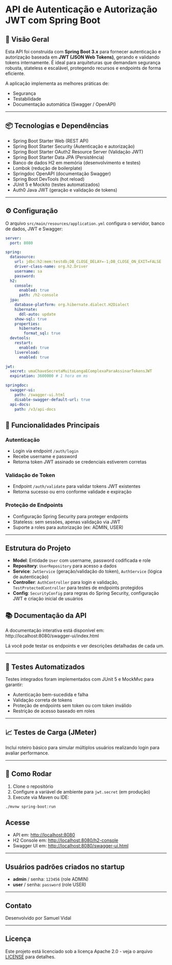 # API de Autenticação e Autorização JWT com Spring Boot

## 🚀 Visão Geral

Esta API foi construída com **Spring Boot 3.x** para fornecer autenticação e autorização baseada em **JWT (JSON Web Tokens)**, gerando e validando tokens internamente. É ideal para arquiteturas que demandam segurança robusta, stateless e escalável, protegendo recursos e endpoints de forma eficiente.

A aplicação implementa as melhores práticas de:

- Segurança
- Testabilidade
- Documentação automática (Swagger / OpenAPI)

---

## 📦 Tecnologias e Dependências

- Spring Boot Starter Web (REST API)  
- Spring Boot Starter Security (Autenticação e autorização)  
- Spring Boot Starter OAuth2 Resource Server (Validação JWT)  
- Spring Boot Starter Data JPA (Persistência)  
- Banco de dados H2 em memória (desenvolvimento e testes)  
- Lombok (redução de boilerplate)  
- Springdoc OpenAPI (documentação Swagger)  
- Spring Boot DevTools (hot reload)  
- JUnit 5 e Mockito (testes automatizados)  
- Auth0 Java JWT (geração e validação de tokens)  

---

## ⚙️ Configuração

O arquivo `src/main/resources/application.yml` configura o servidor, banco de dados, JWT e Swagger:

```yaml
server:
  port: 8080

spring:
  datasource:
    url: jdbc:h2:mem:testdb;DB_CLOSE_DELAY=-1;DB_CLOSE_ON_EXIT=FALSE
    driver-class-name: org.h2.Driver
    username: sa
    password:
  h2:
    console:
      enabled: true
      path: /h2-console
  jpa:
    database-platform: org.hibernate.dialect.H2Dialect
    hibernate:
      ddl-auto: update
    show-sql: true
    properties:
      hibernate:
        format_sql: true
  devtools:
    restart:
      enabled: true
    livereload:
      enabled: true

jwt:
  secret: umaChaveSecretaMuitoLongaEComplexaParaAssinarTokensJWT
  expiration: 3600000 # 1 hora em ms

springdoc:
  swagger-ui:
    path: /swagger-ui.html
    disable-swagger-default-url: true
  api-docs:
    path: /v3/api-docs
```

## 🔑 Funcionalidades Principais

### Autenticação

- Login via endpoint `/auth/login`  
- Recebe username e password  
- Retorna token JWT assinado se credenciais estiverem corretas  

### Validação de Token

- Endpoint `/auth/validate` para validar tokens JWT existentes  
- Retorna sucesso ou erro conforme validade e expiração  

### Proteção de Endpoints

- Configuração Spring Security para proteger endpoints  
- Stateless: sem sessões, apenas validação via JWT  
- Suporte a roles para autorização (ex: ADMIN, USER)  

---

## Estrutura do Projeto

- **Model**: Entidade `User` com username, password codificada e role  
- **Repository**: `UserRepository` para acesso a dados  
- **Service**: `JwtService` (geração/validação do token), `AuthService` (lógica de autenticação)  
- **Controller**: `AuthController` para login e validação, `TestProtectedController` para testes de endpoints protegidos  
- **Config**: `SecurityConfig` para regras do Spring Security, configuração JWT e criação inicial de usuários  

## 📚 Documentação da API

A documentação interativa está disponível em:
http://localhost:8080/swagger-ui/index.html

Lá você pode testar os endpoints e ver descrições detalhadas de cada um.

---

## 🧪 Testes Automatizados

Testes integrados foram implementados com JUnit 5 e MockMvc para garantir:

- Autenticação bem-sucedida e falha  
- Validação correta de tokens  
- Proteção de endpoints sem token ou com token inválido  
- Restrição de acesso baseado em roles  

---

## 📈 Testes de Carga (JMeter)

Inclui roteiro básico para simular múltiplos usuários realizando login para avaliar performance.

---

## 🔧 Como Rodar

1. Clone o repositório  
2. Configure a variável de ambiente para `jwt.secret` (em produção)  
3. Execute via Maven ou IDE:  

```bash
./mvnw spring-boot:run
```

## Acesse

- API em: [http://localhost:8080](http://localhost:8080)  
- H2 Console em: [http://localhost:8080/h2-console](http://localhost:8080/h2-console)  
- Swagger UI em: [http://localhost:8080/swagger-ui.html](http://localhost:8080/swagger-ui.html)  

---

## Usuários padrões criados no startup

- **admin** / senha: `123456` (role ADMIN)  
- **user** / senha: `password` (role USER)  

---

## Contato

Desenvolvido por Samuel Vidal


---

## Licença

Este projeto está licenciado sob a licença Apache 2.0 - veja o arquivo [LICENSE](LICENSE) para detalhes.
